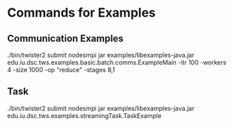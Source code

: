 Commands for Examples
=====================


Communication Examples
----------------------

./bin/twister2 submit nodesmpi jar examples/libexamples-java.jar edu.iu.dsc.tws.examples.basic.batch.comms.ExampleMain -itr 100 -workers 4 -size 1000 -op "reduce" -stages 8,1

Task
----

./bin/twister2 submit nodesmpi jar examples/libexamples-java.jar edu.iu.dsc.tws.examples.streamingTask.TaskExample






